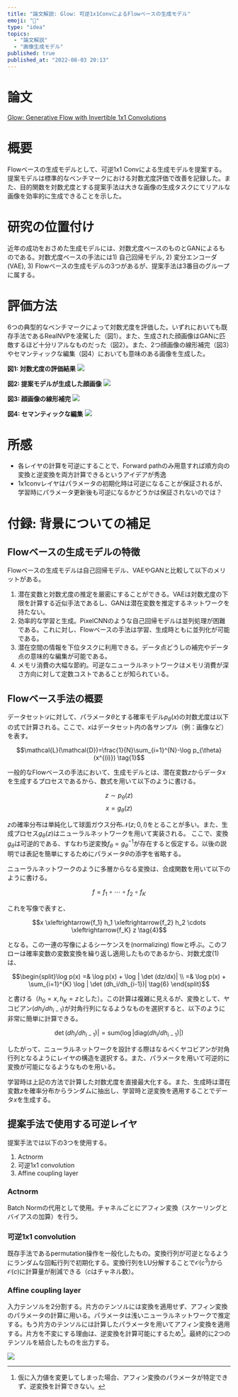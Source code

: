 ```yaml
---
title: "論文解説: Glow: 可逆1x1ConvによるFlowベースの生成モデル"
emoji: "🌈"
type: "idea"
topics:
  - "論文解説"
  - "画像生成モデル"
published: true
published_at: "2022-08-03 20:13"
---
```


# 論文

[Glow: Generative Flow with Invertible 1x1 Convolutions](https://arxiv.org/abs/1807.03039)

# 概要

Flowベースの生成モデルとして、可逆1x1 Convによる生成モデルを提案する。提案モデルは標準的なベンチマークにおける対数尤度評価で改善を記録した。また、目的関数を対数尤度とする提案手法は大きな画像の生成タスクにてリアルな画像を効率的に生成できることを示した。

# 研究の位置付け

近年の成功をおさめた生成モデルには、対数尤度ベースのものとGANによるものである。対数尤度ベースの手法には1) 自己回帰モデル, 2) 変分エンコーダ(VAE), 3) Flowベースの生成モデルの3つがあるが、提案手法は3番目のグループに属する。

# 評価方法

6つの典型的なベンチマークによって対数尤度を評価した。いずれにおいても既存手法であるRealNVPを凌駕した（図1）。また、生成された顔画像はGANに匹敵するほど十分リアルなものだった（図2）。また、2つ顔画像の線形補完（図3）やセマンティックな編集（図4）においても意味のある画像を生成した。

**図1: 対数尤度の評価結果**
![](https://storage.googleapis.com/zenn-user-upload/86db055f8a63-20220803.png)

**図2: 提案モデルが生成した顔画像**
![](https://storage.googleapis.com/zenn-user-upload/9867b4b37c28-20220803.png)

**図3: 顔画像の線形補完**
![](https://storage.googleapis.com/zenn-user-upload/647b152ebddb-20220803.png)

**図4: セマンティックな編集**
![](https://storage.googleapis.com/zenn-user-upload/55ecbd50f4d2-20220803.png)

# 所感

* 各レイヤの計算を可逆にすることで、Forward pathのみ用意すれば順方向の変換と逆変換を両方計算できるというアイデアが秀逸
* 1x1convレイヤはパラメータの初期化時は可逆になることが保証されるが、学習時にパラメータ更新後も可逆になるかどうかは保証されないのでは？

# 付録: 背景についての補足

## Flowベースの生成モデルの特徴

Flowベースの生成モデルは自己回帰モデル、VAEやGANと比較して以下のメリットがある。

1. 潜在変数と対数尤度の推定を厳密にすることができる。VAEは対数尤度の下限を計算する近似手法であるし、GANは潜在変数を推定するネットワークを持たない。
2. 効率的な学習と生成。PixelCNNのような自己回帰モデルは並列処理が困難である。これに対し、Flowベースの手法は学習、生成時ともに並列化が可能である。
3. 潜在空間の情報を下位タスクに利用できる。データ点どうしの補完やデータ点の意味的な編集が可能である。
4. メモリ消費の大幅な節約。可逆なニューラルネットワークはメモリ消費が深さ方向に対して定数コストであることが知られている。

## Flowベース手法の概要

データセット$\mathcal{D}$に対して、パラメータ$\theta$とする確率モデル$p_{\theta}(x)$の対数尤度は以下の式で計算される。ここで、$x$はデータセット内の各サンプル（例：画像など）を表す。

$$\mathcal{L}(\mathcal{D})=\frac{1}{N}\sum_{i=1}^{N}-\log p_{\theta}(x^{(i)}) \tag{1}$$

一般的なFlowベースの手法において、生成モデルとは、潜在変数$z$からデータ$x$を生成するプロセスであるから、数式を用いて以下のように書ける。

$$z \sim p_{\theta}(z) \tag{2}$$
$$x = g_{\theta}(z) \tag{3}$$

$z$の確率分布は単純化して球面ガウス分布$\mathcal{N}(z; 0, I)$をとることが多い。また、生成プロセス$g_{\theta}(z)$はニューラルネットワークを用いて実装される。
ここで、変換$g_{\theta}$は可逆的である、すなわち逆変換$f_{\theta} = g_{\theta}^{-1}$が存在すると仮定する。以後の説明では表記を簡単にするためにパラメータ$\theta$の添字を省略する。

ニューラルネットワークのように多層からなる変換は、合成関数を用いて以下のように書ける。

$$f = f_1 \circ \cdots \circ f_2 \circ f_K$$

これを写像で表すと、

$$x \xleftrightarrow{f_1} h_1 \xleftrightarrow{f_2} h_2 \cdots \xleftrightarrow{f_K} z \tag{4}$$

となる。この一連の写像によるシーケンスを(normalizing) flowと呼ぶ。このフローは確率変数の変数変換を繰り返し適用したものであるから、対数尤度(1)は、

$$\begin{split}\log p(x) =& \log p(x) + \log | \det (dz/dx)| \\
=& \log p(x) + \sum_{i=1}^{K} \log | \det (dh_i/dh_{i-1})| \tag{6}
\end{split}$$

と書ける（$h_0 = x, h_K = z$とした）。この計算は複雑に見えるが、変換として、ヤコビアン$(dh_i/dh_{i-1})$が対角行列になるようなものを選択すると、以下のように非常に簡単に計算できる。

$$\det (dh_i/dh_{i-1})| = \mathrm{sum}(\log | \mathrm{diag} (dh_i/dh_{i-1}) |) \tag{7}$$

したがって、ニューラルネットワークを設計する際はなるべくヤコビアンが対角行列となるようにレイヤの構造を選択する。また、パラメータを用いて可逆的に変換が可能になるようなものを用いる。

学習時は上記の方法で計算した対数尤度を直接最大化する。また、生成時は潜在変数$z$を確率分布からランダムに抽出し、学習時と逆変換を適用することでデータ$x$を生成する。

## 提案手法で使用する可逆レイヤ

提案手法では以下の3つを使用する。

1. Actnorm
2. 可逆1x1 convolution
3. Affine coupling layer

### Actnorm

Batch Normの代用として使用。チャネルごとにアフィン変換（スケーリングとバイアスの加算）を行う。

### 可逆1x1 convolution

既存手法であるpermutation操作を一般化したもの。変換行列が可逆となるようにランダムな回転行列で初期化する。変換行列をLU分解することで$\mathcal{O}(c^3)$から$\mathcal{O}(c)$に計算量が削減できる（$c$はチャネル数）。

### Affine coupling layer

入力テンソルを2分割する。片方のテンソルには変換を適用せず、アフィン変換のパラメータの計算に用いる。パラメータは浅いニューラルネットワークで推定する。もう片方のテンソルには計算したパラメータを用いてアフィン変換を適用する。片方を不変にする理由は、逆変換を計算可能にするため[^1]。最終的に2つのテンソルを結合したものを出力する。

[^1]: 仮に入力値を変更してしまった場合、アフィン変換のパラメータが特定できず、逆変換を計算できない。

![](https://storage.googleapis.com/zenn-user-upload/9a08c2a8aa16-20220803.png)
